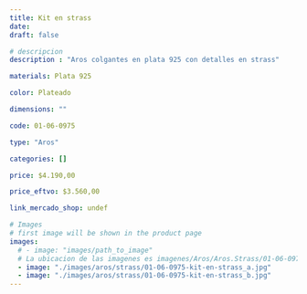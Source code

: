 ```yaml
---
title: Kit en strass
date: 
draft: false

# descripcion
description : "Aros colgantes en plata 925 con detalles en strass"

materials: Plata 925

color: Plateado

dimensions: ""

code: 01-06-0975

type: "Aros"

categories: []

price: $4.190,00

price_eftvo: $3.560,00

link_mercado_shop: undef

# Images
# first image will be shown in the product page
images:
  # - image: "images/path_to_image"
  # La ubicacion de las imagenes es imagenes/Aros/Aros.Strass/01-06-0975-kit-en-strass
  - image: "./images/aros/strass/01-06-0975-kit-en-strass_a.jpg"
  - image: "./images/aros/strass/01-06-0975-kit-en-strass_b.jpg"
---
```

